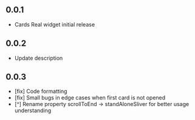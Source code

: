 ## 0.0.1

* Cards Real widget initial release

## 0.0.2

* Update description

## 0.0.3

* [fix] Code formatting
* [fix] Small bugs in edge cases when first card is not opened
* [^] Rename property scrollToEnd -> standAloneSliver for better usage understanding
